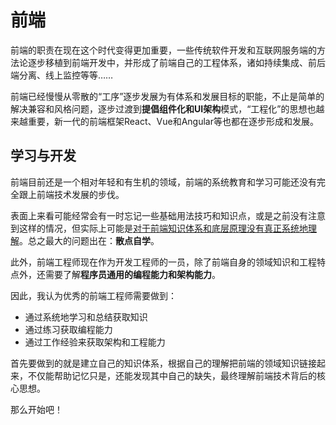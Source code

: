 # 前端

前端的职责在现在这个时代变得更加重要，一些传统软件开发和互联网服务端的方法论逐步移植到前端开发中，并形成了前端自己的工程体系，诸如持续集成、前后端分离、线上监控等等……

前端已经慢慢从零散的“工序”逐步发展为有体系和发展目标的职能，不止是简单的解决兼容和风格问题，逐步过渡到**提倡组件化和UI架构**模式，“工程化”的思想也越来越重要，新一代的前端框架React、Vue和Angular等也都在逐步形成和发展。



## 学习与开发

前端目前还是一个相对年轻和有生机的领域，前端的系统教育和学习可能还没有完全跟上前端技术发展的步伐。

表面上来看可能经常会有一时忘记一些基础用法技巧和知识点，或是之前没有注意到这样的情况，但实际上可能是<u>对于前端知识体系和底层原理没有真正系统地理解</u>。总之最大的问题出在：**散点自学**。

此外，前端工程师现在作为开发工程师的一员，除了前端自身的领域知识和工程特点外，还需要了解**程序员通用的编程能力和架构能力**。

因此，我认为优秀的前端工程师需要做到：

- 通过系统地学习和总结获取知识
- 通过练习获取编程能力
- 通过工作经验来获取架构和工程能力

首先要做到的就是建立自己的知识体系，根据自己的理解把前端的领域知识链接起来，不仅能帮助记忆只是，还能发现其中自己的缺失，最终理解前端技术背后的核心思想。

那么开始吧！







